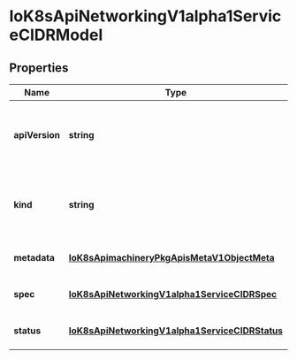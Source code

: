 # IoK8sApiNetworkingV1alpha1ServiceCIDRModel

## Properties

Name | Type | Description | Notes
------------ | ------------- | ------------- | -------------
**apiVersion** | **string** | APIVersion defines the versioned schema of this representation of an object. Servers should convert recognized schemas to the latest internal value, and may reject unrecognized values. More info: https://git.k8s.io/community/contributors/devel/sig-architecture/api-conventions.md#resources | [optional] [default to undefined]
**kind** | **string** | Kind is a string value representing the REST resource this object represents. Servers may infer this from the endpoint the client submits requests to. Cannot be updated. In CamelCase. More info: https://git.k8s.io/community/contributors/devel/sig-architecture/api-conventions.md#types-kinds | [optional] [default to undefined]
**metadata** | [**IoK8sApimachineryPkgApisMetaV1ObjectMeta**](IoK8sApimachineryPkgApisMetaV1ObjectMeta.md) |  | [optional] [default to undefined]
**spec** | [**IoK8sApiNetworkingV1alpha1ServiceCIDRSpec**](IoK8sApiNetworkingV1alpha1ServiceCIDRSpec.md) |  | [optional] [default to undefined]
**status** | [**IoK8sApiNetworkingV1alpha1ServiceCIDRStatus**](IoK8sApiNetworkingV1alpha1ServiceCIDRStatus.md) |  | [optional] [default to undefined]


